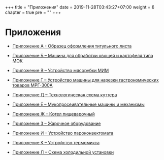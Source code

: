 +++
title = "Приложения"
date = 2019-11-28T03:43:27+07:00
weight = 8
chapter = true
pre = ""
+++

# Приложения

* [Приложение А - Образец оформления титульного листа](p1)

* [Приложение Б – Машина для обработки овощей и картофеля типа МОК](p2)

* [Приложение В – Устройство мясорубки МИМ](p3)

* [Приложение Г – Устройство машины для нарезки гастрономических товаров МРГ-300А](p4)

* [Приложение Д – Технологическая схема куттера](p5)

* [Приложение Е – Мукопросеивательные машины и механизмы](p6)

* [Приложение Ж – Котел пищеварочный](p7)

* [Приложение З – Жарочное оборудование](p8)

* [Приложение И – Устройство пароконвектомата](p9)

* [Приложение К – Устройство термомикса](p10)

* [Приложение Л – Схема холодильной установки](p11)
